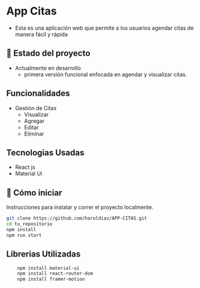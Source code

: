 # App Citas
 - Esta es una aplicación web que permite a los usuarios agendar citas de manera fácil y rápida 

## 🚧 Estado del proyecto

- Actualmente en desarrollo 
    - primera versión funcional enfocada en agendar y visualizar citas.

## Funcionalidades

- Gestión de Citas
    - Visualizar
    - Agregar 
    - Editar 
    - Eliminar 
        

## Tecnologias Usadas
    
- React js
- Material Ui


## 🚀 Cómo iniciar

Instrucciones para instalar y correr el proyecto localmente.

```bash
git clone https://github.com/haroldiaz/APP-CITAS.git
cd tu_repositorio
npm install
npm run start
```

## Librerias Utilizadas
```bash
    npm install material-ui
    npm install react-router-dom
    npm install framer-motion
```
